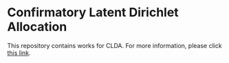 # Confirmatory Latent Dirichlet Allocation

This repository contains works for CLDA. For more information, please click [this link](https://github.com/bohyunshin/LDA_VI/blob/clda/explain/CLDA.pdf).

